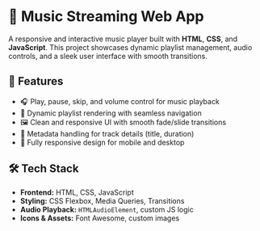 # 🎵 Music Streaming Web App

A responsive and interactive music player built with **HTML**, **CSS**, and **JavaScript**. This project showcases dynamic playlist management, audio controls, and a sleek user interface with smooth transitions.

## 🚀 Features

- 🎧 Play, pause, skip, and volume control for music playback  
- 📂 Dynamic playlist rendering with seamless navigation  
- 🖼️ Clean and responsive UI with smooth fade/slide transitions  
- 🧠 Metadata handling for track details (title, duration)  
- 📱 Fully responsive design for mobile and desktop

## 🛠️ Tech Stack

- **Frontend:** HTML, CSS, JavaScript  
- **Styling:** CSS Flexbox, Media Queries, Transitions  
- **Audio Playback:** `HTMLAudioElement`, custom JS logic  
- **Icons & Assets:** Font Awesome, custom images


